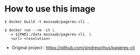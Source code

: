 # How to use this image

```
$ docker build -t mossaab/pageres-cli .
```

```
$ docker run --rm -it \
  -v ${PWD}:/data mossaab/pageres-cli  \
   <url> <resolution>

```
* Original project : https://github.com/sindresorhus/pageres-cli
